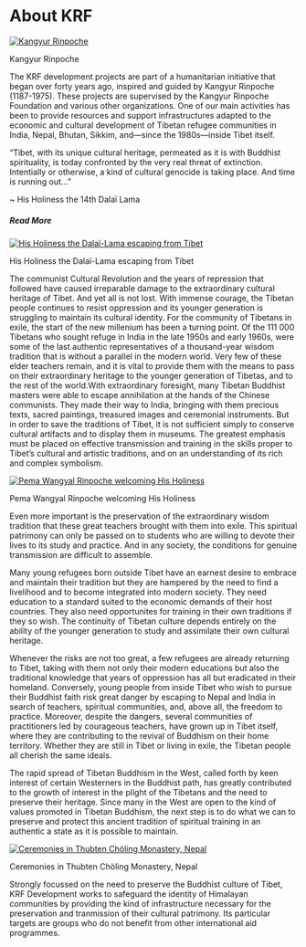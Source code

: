#  About KRF 

[ ![Kangyur Rinpoche](/images/img_kangyur_rinpoche-150x150.jpg) ](http://www.songtsen.org/krf/wp-content/uploads/sites/3/2013/12/img_kangyur_rinpoche.jpg)

Kangyur Rinpoche 

The KRF development projects are part of a humanitarian initiative that began over forty years ago, inspired and guided by Kangyur Rinpoche (1187-1975). These projects are supervised by the Kangyur Rinpoche Foundation and various other organizations. One of our main activities has been to provide resources and support infrastructures adapted to the economic and cultural development of Tibetan refugee communities in India, Nepal, Bhutan, Sikkim, and—since the 1980s—inside Tibet itself. 

“Tibet, with its unique cultural heritage, permeated as it is with Buddhist spirituality, is today confronted by the very real threat of extinction. Intentially or otherwise, a kind of cultural genocide is taking place. And time is running out…”   
  
~ His Holiness the 14th Dalaï Lama   


#####  Read More 

[ ![His Holiness the Dalaï-Lama escaping from Tibet](/images/img_fuite_tibet-150x150.jpg) ](http://www.songtsen.org/krf/wp-content/uploads/sites/3/2013/12/img_fuite_tibet.jpg)

His Holiness the Dalaï-Lama escaping from Tibet 

The communist Cultural Revolution and the years of repression that followed have caused irreparable damage to the extraordinary cultural heritage of Tibet. And yet all is not lost. With immense courage, the Tibetan people continues to resist oppression and its younger generation is struggling to maintain its cultural identity. For the community of Tibetans in exile, the start of the new millenium has been a turning point. Of the 111 000 Tibetans who sought refuge in India in the late 1950s and early 1960s, were some of the last authentic representatives of a thousand-year wisdom tradition that is without a parallel in the modern world. Very few of these elder teachers remain, and it is vital to provide them with the means to pass on their extraordinary heritage to the younger generation of Tibetas, and to the rest of the world.With extraordinary foresight, many Tibetan Buddhist masters were able to escape annihilation at the hands of the Chinese communists. They made their way to India, bringing with them precious texts, sacred paintings, treasured images and ceremonial instruments. But in order to save the traditions of Tibet, it is not sufficient simply to conserve cultural artifacts and to display them in museums. The greatest emphasis must be placed on effective transmission and training in the skills proper to Tibet’s cultural and artistic traditions, and on an understanding of its rich and complex symbolism. 

[ ![Pema Wangyal Rinpoche welcoming His Holiness](/images/img_SSDL_TPWR-150x150.jpg) ](http://www.songtsen.org/krf/wp-content/uploads/sites/3/2013/12/img_SSDL_TPWR.jpg)

Pema Wangyal Rinpoche welcoming His Holiness 

Even more important is the preservation of the extraordinary wisdom tradition that these great teachers brought with them into exile. This spiritual patrimony can only be passed on to students who are willing to devote their lives to its study and practice. And in any society, the conditions for genuine transmission are difficult to assemble. 

Many young refugees born outside Tibet have an earnest desire to embrace and maintain their tradition but they are hampered by the need to find a livelihood and to become integrated into modern society. They need education to a standard suited to the economic demands of their host countries. They also need opportunites for training in their own traditions if they so wish. The continuity of Tibetan culture depends entirely on the ability of the younger generation to study and assimilate their own cultural heritage. 

Whenever the risks are not too great, a few refugees are already returning to Tibet, taking with them not only their modern educations but also the traditional knowledge that years of oppression has all but eradicated in their homeland. Conversely, young people from inside Tibet who wish to pursue their Buddhist faith risk great danger by escaping to Nepal and India in search of teachers, spiritual communities, and, above all, the freedom to practice. Moreover, despite the dangers, several communities of practitioners led by courageous teachers, have grown up in Tibet itself, where they are contributing to the revival of Buddhism on their home territory. Whether they are still in Tibet or living in exile, the Tibetan people all cherish the same ideals. 

The rapid spread of Tibetan Buddhism in the West, called forth by keen interest of certain Westerners in the Buddhist path, has greatly contributed to the growth of interest in the plight of the Tibetans and the need to preserve their heritage. Since many in the West are open to the kind of values promoted in Tibetan Buddhism, the next step is to do what we can to preserve and protect this ancient tradition of spiritual training in an authentic a state as it is possible to maintain. 

[ ![Ceremonies in Thubten Chöling Monastery, Nepal](/images/img_heritage_culturel-150x150.jpg) ](http://www.songtsen.org/krf/wp-content/uploads/sites/3/2013/12/img_heritage_culturel.jpg)

Ceremonies in Thubten Chöling Monastery, Nepal 

Strongly focussed on the need to preserve the Buddhist culture of Tibet, KRF Development works to safeguard the identity of Himalayan communities by providing the kind of infrastructure necessary for the preservation and tranmission of their cultural patrimony. Its particular targets are groups who do not benefit from other international aid programmes. 
